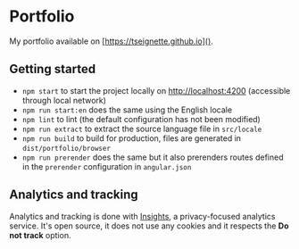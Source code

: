 # Portfolio

My portfolio available on [https://tseignette.github.io]().

## Getting started
- `npm start` to start the project locally on [http://localhost:4200]() (accessible through local network)
- `npm run start:en` does the same using the English locale
- `npm lint` to lint (the default configuration has not been modified)
- `npm run extract` to extract the source language file in `src/locale`
- `npm run build` to build for production, files are generated in `dist/portfolio/browser`
- `npm run prerender` does the same but it also prerenders routes defined in the `prerender` configuration in `angular.json`

## Analytics and tracking
Analytics and tracking is done with [Insights](https://getinsights.io/), a privacy-focused analytics
service. It's open source, it does not use any cookies and it respects the __Do not track__ option.
